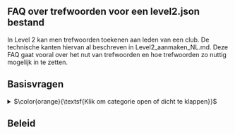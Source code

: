 ## FAQ over trefwoorden voor een level2.json bestand

In Level 2 kan men trefwoorden toekenen aan leden van een club.
De technische kanten hiervan al beschreven in Level2_aanmaken_NL.md.
Deze FAQ gaat vooral over het nut van trefwoorden en hoe trefwoorden zo nuttig mogelijk in te zetten.

## Basisvragen

<details><summary>$\color{orange}{\textsf{Klik om categorie open of dicht te klappen}}$</summary></p>
<ul>

<li>

### Wat is het nut van trefwoorden?

<details><summary>$\color{green}{\textsf{Klik om antwoord open of dicht te klappen}}$</summary></p>
x
</details></p>

</li><li>

### Hoeveel trefwoorden per clublid?

<details><summary>$\color{green}{\textsf{Klik om antwoord open of dicht te klappen}}$</summary></p>
x
</details></p>

</li><li>

### Moet ik kiezen uit een vaste lijst?

<details><summary>$\color{green}{\textsf{Klik om antwoord open of dicht te klappen}}$</summary></p>
x
</details></p>

</li></ul>

</details></p>

## Beleid
